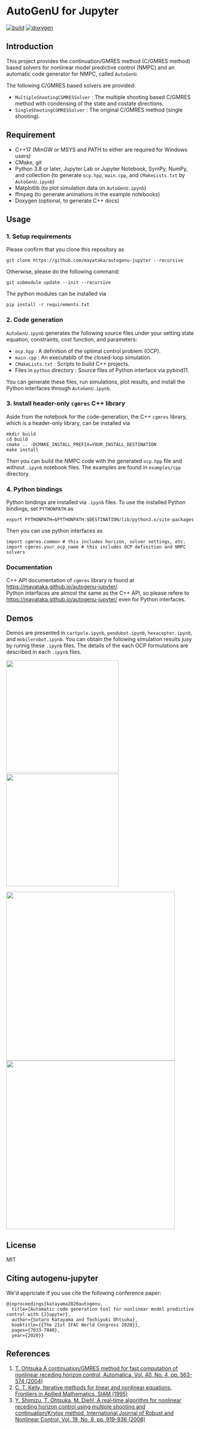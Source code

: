 # AutoGenU for Jupyter

[![build](https://github.com/mayataka/autogenu-jupyter/actions/workflows/build.yaml/badge.svg?branch=master)](https://github.com/mayataka/autogenu-jupyter/actions/workflows/build.yaml)
[![doxygen](https://github.com/mayataka/autogenu-jupyter/actions/workflows/doxygen.yaml/badge.svg)](https://github.com/mayataka/autogenu-jupyter/actions/workflows/doxygen.yaml)


## Introduction
This project provides the continuation/GMRES method (C/GMRES method) based solvers for nonlinear model predictive control (NMPC) and an automatic code generator for NMPC, called `AutoGenU`.

The following C/GMRES based solvers are provided: 
- `MultipleShootingCGMRESSolver` : The multiple shooting based C/GMRES method with condensing of the state and costate directions.
- `SingleShootingCGMRESSolver` : The original C/GMRES method (single shooting).

## Requirement
- C++17 (MinGW or MSYS and PATH to either are required for Windows users)
- CMake, git
- Python 3.8 or later, Jupyter Lab or Jupyter Notebook, SymPy, NumPy, and collection (to generate `ocp.hpp`, `main.cpp`, and `CMakeLists.txt` by `AutoGenU.ipynb`)
- Matplotlib (to plot simulation data on `AutoGenU.ipynb`)
- ffmpeg (to generate animations in the example notebooks)
- Doxygen (optional, to generate C++ docs)


## Usage
### 1. Setup requirements
Please confirm that you clone this repository as 
```
git clone https://github.com/mayataka/autogenu-jupyter --recursive
```
Otherwise, please do the following command:
```
git submodule update --init --recursive
```
The python modules can be installed via
```
pip install -r requirements.txt
```

### 2. Code generation
`AutoGenU.ipynb` generates the following source files under your setting state equation, constraints, cost function, and parameters: 
- `ocp.hpp` : A definition of the optimal control problem (OCP).
- `main.cpp` : An executablb of the closed-loop simulation.
- `CMakeLists.txt` : Scripts to build C++ projects. 
- Files in `python` directory : Source files of Python interface via pybind11.

You can generate these files, run simulations, plot results, and install the Python interfaces through `AutoGenU.ipynb`.


### 3. Install header-only `cgmres` C++ library
Aside from the notebook for the code-generation, the C++ `cgmres` library, which is a header-only library, can be installed via
```
mkdir build
cd build
cmake .. -DCMAKE_INSTALL_PREFIX=YOUR_INSTALL_DESTINATION
make install 
```
Then you can build the NMPC code with the generated `ocp.hpp` file and without `.ipynb` notebook files. 
The examples are found in `examples/cpp` directory.


### 4. Python bindings
Python bindings are installed via `.ipynb` files. 
To use the installed Python bindings, set `PYTHONPATH` as 
```
export PYTHONPATH=$PYTHONPATH:$DESTINATION/lib/python3.x/site-packages
``` 
Then you can use python interfaces as 
```
import cgmres.common # this includes horizon, solver settings, etc.
import cgmres.your_ocp_name # this includes OCP definition and NMPC solvers 
```

### Documentation
C++ API documentation of `cgmres` library is found at https://mayataka.github.io/autogenu-jupyter/.   
Python interfaces are almost the same as the C++ API, so please refere to https://mayataka.github.io/autogenu-jupyter/ even for Python interfaces.


## Demos
Demos are presented in `cartpole.ipynb`, `pendubot.ipynb`, `hexacopter.ipynb`, and `mobilerobot.ipynb`. You can obtain the following simulation results jusy by runnig these `.ipynb` files. The details of the each OCP formulations are described in each `.ipynb` files.

<img src="https://raw.githubusercontent.com/wiki/mayataka/CGMRES/images/cartpole.gif" width="300"> &nbsp;
<img src="https://raw.githubusercontent.com/wiki/mayataka/CGMRES/images/pendubot.gif" width="300"> 

<img src="https://raw.githubusercontent.com/wiki/mayataka/CGMRES/images/hexacopter.gif" width="450">  

<img src="https://raw.githubusercontent.com/wiki/mayataka/CGMRES/images/mobilerobot.gif" width="450"> 


## License
MIT

## Citing autogenu-jupyter

We'd appriciate if you use cite the following conference paper:

```
@inproceedings{katayama2020autogenu,
  title={Automatic code generation tool for nonlinear model predictive control with {J}upyter},
  author={Sotaro Katayama and Toshiyuki Ohtsuka},
  booktitle={{The 21st IFAC World Congress 2020}},
  pages={7033-7040},
  year={2020}}
```

## References
1. [T. Ohtsuka A continuation/GMRES method for fast computation of nonlinear receding horizon control, Automatica, Vol. 40, No. 4, pp. 563-574 (2004)](https://doi.org/10.1016/j.automatica.2003.11.005)
2. [C. T. Kelly, Iterative methods for linear and nonlinear equations, Frontiers in Apllied Mathematics, SIAM (1995)](https://doi.org/10.1137/1.9781611970944)
3. [Y. Shimizu, T. Ohtsuka, M. Diehl, A real‐time algorithm for nonlinear receding horizon control using multiple shooting and continuation/Krylov method, International Journal of Robust and Nonlinear Control, Vol. 19, No. 8, pp. 919-936 (2008)](https://doi.org/10.1002/rnc.1363)
